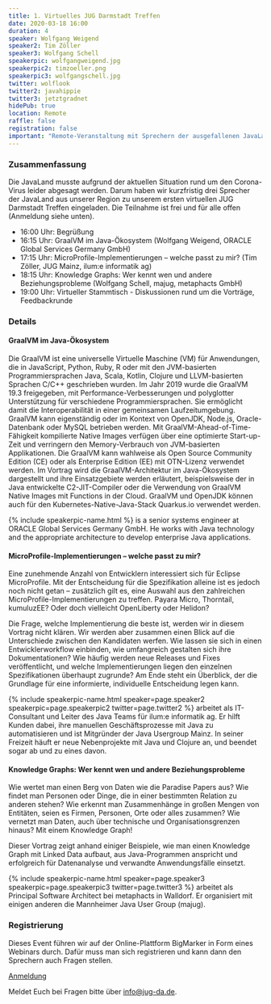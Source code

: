 ```yaml
---
title: 1. Virtuelles JUG Darmstadt Treffen
date: 2020-03-18 16:00
duration: 4
speaker: Wolfgang Weigend
speaker2: Tim Zöller
speaker3: Wolfgang Schell
speakerpic: wolfgangweigend.jpg
speakerpic2: timzoeller.png
speakerpic3: wolfgangschell.jpg
twitter: wolflook
twitter2: javahippie
twitter3: jetztgradnet
hidePub: true
location: Remote
raffle: false
registration: false
important: "Remote-Veranstaltung mit Sprechern der ausgefallenen JavaLand."
---
```


### Zusammenfassung

Die JavaLand musste aufgrund der aktuellen Situation rund um den Corona-Virus leider abgesagt werden. Darum haben wir kurzfristig drei Sprecher der JavaLand aus unserer Region zu unserem ersten virtuellen JUG Darmstadt Treffen eingeladen. Die Teilnahme ist frei und für alle offen (Anmeldung siehe unten).

* 16:00 Uhr: Begrüßung
* 16:15 Uhr: GraalVM im Java-Ökosystem (Wolfgang Weigend, ORACLE Global Services Germany GmbH)
* 17:15 Uhr: MicroProfile-Implementierungen – welche passt zu mir? (Tim Zöller, JUG Mainz, ilum:e informatik ag)
* 18:15 Uhr: Knowledge Graphs: Wer kennt wen und andere Beziehungsprobleme (Wolfgang Schell, majug, metaphacts GmbH)
* 19:00 Uhr: Virtueller Stammtisch - Diskussionen rund um die Vorträge, Feedbackrunde

### Details

#### GraalVM im Java-Ökosystem

Die GraalVM ist eine universelle Virtuelle Maschine (VM) für Anwendungen, die in JavaScript, Python, Ruby, R oder mit den JVM-basierten Programmiersprachen Java, Scala, Kotlin, Clojure und LLVM-basierten Sprachen C/C++ geschrieben wurden. Im Jahr 2019 wurde die GraalVM 19.3 freigegeben, mit Performance-Verbesserungen und polyglotter Unterstützung für verschiedene Programmiersprachen. Sie ermöglicht damit die Interoperabilität in einer gemeinsamen Laufzeitumgebung. GraalVM kann eigenständig oder im Kontext von OpenJDK, Node.js, Oracle-Datenbank oder MySQL betrieben werden. Mit GraalVM-Ahead-of-Time-Fähigkeit kompilierte Native Images verfügen über eine optimierte Start-up-Zeit und verringern den Memory-Verbrauch von JVM-basierten Applikationen. Die GraalVM kann wahlweise als Open Source Community Edition (CE) oder als Enterprise Edition (EE) mit OTN-Lizenz verwendet werden. Im Vortrag wird die GraalVM-Architektur im Java-Ökosystem dargestellt und ihre Einsatzgebiete werden erläutert, beispielsweise der in Java entwickelte C2-JIT-Compiler oder die Verwendung von GraalVM Native Images mit Functions in der Cloud. GraalVM und OpenJDK können auch für den Kubernetes-Native-Java-Stack Quarkus.io verwendet werden.

{% include speakerpic-name.html %} is a senior systems engineer at ORACLE Global Services Germany GmbH. He works with Java technology and the appropriate architecture to develop enterprise Java applications.


#### MicroProfile-Implementierungen – welche passt zu mir?

Eine zunehmende Anzahl von Entwicklern interessiert sich für Eclipse MicroProfile. Mit der Entscheidung für die Spezifikation alleine ist es jedoch noch nicht getan – zusätzlich gilt es, eine Auswahl aus den zahlreichen MicroProfile-Implementierungen zu treffen. Payara Micro, Thorntail, kumuluzEE? Oder doch vielleicht OpenLiberty oder Helidon?

Die Frage, welche Implementierung die beste ist, werden wir in diesem Vortrag nicht klären. Wir werden aber zusammen einen Blick auf die Unterschiede zwischen den Kandidaten werfen. Wie lassen sie sich in einen Entwicklerworkflow einbinden, wie umfangreich gestalten sich ihre Dokumentationen? Wie häufig werden neue Releases und Fixes veröffentlicht, und welche Implementierungen liegen den einzelnen Spezifikationen überhaupt zugrunde? Am Ende steht ein Überblick, der die Grundlage für eine informierte, individuelle Entscheidung legen kann.

{% include speakerpic-name.html speaker=page.speaker2 speakerpic=page.speakerpic2 twitter=page.twitter2 %} arbeitet als IT-Consultant und Leiter des Java Teams für ilum:e informatik ag. Er hilft Kunden dabei, ihre manuellen Geschäftsprozesse mit Java zu automatisieren und ist Mitgründer der Java Usergroup Mainz. In seiner Freizeit häuft er neue Nebenprojekte mit Java und Clojure an, und beendet sogar ab und zu eines davon.

#### Knowledge Graphs: Wer kennt wen und andere Beziehungsprobleme

Wie wertet man einen Berg von Daten wie die Paradise Papers aus? Wie findet man Personen oder Dinge, die in einer bestimmten Relation zu anderen stehen? Wie erkennt man Zusammenhänge in großen Mengen von Entitäten, seien es Firmen, Personen, Orte oder alles zusammen? Wie vernetzt man Daten, auch über technische und Organisationsgrenzen hinaus? Mit einem Knowledge Graph!

Dieser Vortrag zeigt anhand einiger Beispiele, wie man einen Knowledge Graph mit Linked Data aufbaut, aus Java-Programmen anspricht und erfolgreich für Datenanalyse und verwandte Anwendungsfälle einsetzt.

{% include speakerpic-name.html speaker=page.speaker3 speakerpic=page.speakerpic3 twitter=page.twitter3 %} arbeitet als Principal Software Architect bei metaphacts in Walldorf. Er organisiert mit einigen anderen die Mannheimer Java User Group (majug).

### Registrierung

Dieses Event führen wir auf der Online-Plattform BigMarker in Form eines Webinars durch. Dafür muss man sich registrieren und kann dann den Sprechern auch Fragen stellen.

[Anmeldung](https://www.bigmarker.com/cyberland/1-JUG-Darmstadt-Remote-Treffen)

Meldet Euch bei Fragen bitte über [info@jug-da.de](mailto:info@jug-da.de).

